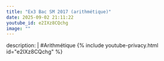 ```yaml
---
title: "Ex3 Bac SM 2017 (arithmétique)"
date: 2025-09-02 21:11:22 
youtube_id: e2IXz8CQchg
image: ""
---
```

description: |
  #Arithmétique
{% include youtube-privacy.html id="e2IXz8CQchg" %}
